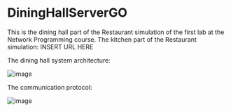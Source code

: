 # DiningHallServerGO
This is the dining hall part of the Restaurant simulation of the first lab at the Network Programming course.
The kitchen part of the Restaurant simulation: INSERT URL HERE

The dining hall system architecture:

![image](https://user-images.githubusercontent.com/53918731/133939450-7ce8bc35-0286-4d3d-951e-eb51d71869a2.png)

The communication protocol:

![image](https://user-images.githubusercontent.com/53918731/133939490-04ea0dd2-96cd-4458-a31d-df68c66ca409.png)
